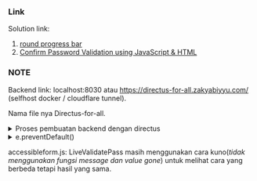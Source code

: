### Link
Solution link:
1. [round progress bar](https://codepen.io/Edupin/pen/xxoJVNm)
2. [ Confirm Password Validation using JavaScript & HTML](https://youtu.be/RnSMTNW6ryg)

### NOTE
Backend link: localhost:8030 atau https://directus-for-all.zakyabiyyu.com/ (selfhost docker / cloudflare tunnel).

Nama file nya Directus-for-all.
<details>
    <summary>Proses pembuatan backend dengan directus</summary>
   1. Membuat collection bernama ![form_Accessible_UI](img\form_Accessible_UI.png) dengan ![fields](img\fields-collection.png). 
   2. Setelah dibuat collection nya lalu membuat access policies dengan nama ![form accessible ui policy](img\access-policies.png).
   3. form accessible ui policy di assigned ke user roles bernama ![admin form accessible ui](img\admin-form-accessible-ui.png).
   4. admin form accessible ui akan di assigned ke user directory dengan user bernama lucas andrade untuk memiliki kemampuan admin.
   5. User lucas andrade membuat static token untuk API yang bisa diakses dengan postman.
</details>


<details>
    <summary>e.preventDefault()</summary>
    Menghentikan sementara atau menskip default behaviour. Contohnya submit button memiliki default behaviour untuk mensubmit button ke server Tapi jika ada fitur validasinya maka akan ditahan default behaviour submit button untuk menyelesaikan validasinya terlebih dahulu.
    https://stackoverflow.com/questions/11921210/how-exactly-does-event-preventdefault-affect-the-dom
</details>


accessibleform.js:
    LiveValidatePass masih menggunakan cara kuno(*tidak menggunakan fungsi message dan value gone*) untuk melihat cara yang berbeda tetapi hasil yang sama.